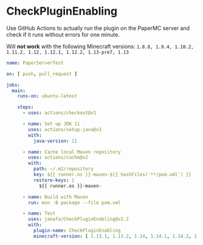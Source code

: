 # CheckPluginEnabling

Use GitHub Actions to actually run the plugin on the PaperMC server and check if it runs without errors for one minute.

Will **not work** with the following Minecraft
versions: `1.8.8, 1.9.4, 1.10.2, 1.11.2, 1.12, 1.12.1, 1.12.2, 1.13-pre7, 1.13`

```yaml
name: PaperServerTest

on: [ push, pull_request ]

jobs:
  main:
    runs-on: ubuntu-latest

    steps:
      - uses: actions/checkout@v1

      - name: Set up JDK 11
        uses: actions/setup-java@v1
        with:
          java-version: 11

      - name: Cache local Maven repository
        uses: actions/cache@v2
        with:
          path: ~/.m2/repository
          key: ${{ runner.os }}-maven-${{ hashFiles('**/pom.xml') }}
          restore-keys: |
            ${{ runner.os }}-maven-

      - name: Build with Maven
        run: mvn -B package --file pom.xml

      - name: Test
        uses: jaoafa/CheckPluginEnabling@v2.2
        with:
          plugin-name: CheckPluginEnabling
          minecraft-version: [ 1.13.1, 1.13.2, 1.14, 1.14.1, 1.14.2, 1.14.3, 1.14.4, 1.15, 1.15.1, 1.15.2, 1.16.1, 1.16.2, 1.16.3, 1.16.4, 1.16.5, 1.17, 1.17.1, 1.18, 1.18.1, 1.18.2, 1.19 ]
```
